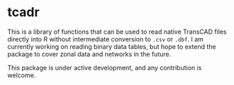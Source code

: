 tcadr
==============

This is a library of functions that can be used to read native TransCAD files
directly into R without intermediate conversion to `.csv` or `.dbf`. I am 
currently working on reading binary data tables, but hope to extend the package
to cover zonal data and networks in the future.

This package is under active development, and any contribution is welcome.

